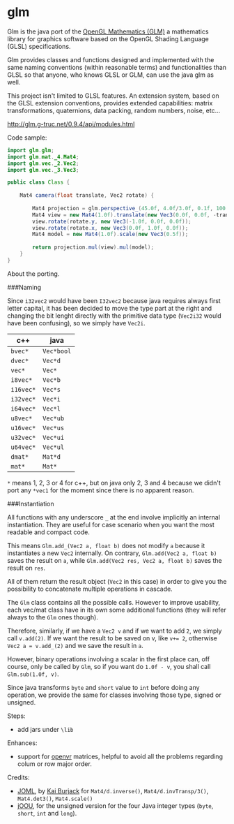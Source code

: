 glm
====

Glm is the java port of the [OpenGL Mathematics (GLM)](http://glm.g-truc.net/0.9.7/index.html) a mathematics library for graphics software based on the OpenGL Shading Language (GLSL) specifications.

Glm provides classes and functions designed and implemented with the same naming conventions (within reasonable terms) and functionalities than GLSL so that anyone, who knows GLSL or GLM, can use the java glm as well.

This project isn't limited to GLSL features. An extension system, based on the GLSL extension conventions, provides extended capabilities: matrix transformations, quaternions, data packing, random numbers, noise, etc...


http://glm.g-truc.net/0.9.4/api/modules.html


Code sample:

```java
import glm.glm;
import glm.mat._4.Mat4;
import glm.vec._2.Vec2;
import glm.vec._3.Vec3;

public class Class {
    
    Mat4 camera(float translate, Vec2 rotate) {
        
        Mat4 projection = glm.perspective_(45.0f, 4.0f/3.0f, 0.1f, 100.0f);
        Mat4 view = new Mat4(1.0f).translate(new Vec3(0.0f, 0.0f, -translate));
        view.rotate(rotate.y, new Vec3(-1.0f, 0.0f, 0.0f));
        view.rotate(rotate.x, new Vec3(0.0f, 1.0f, 0.0f));
        Mat4 model = new Mat4(1.0f).scale(new Vec3(0.5f));
        
        return projection.mul(view).mul(model);
    }
}
```

About the porting.

###Naming

Since `i32vec2` would have been `I32vec2` because java requires always first letter capital, it has been decided to move the type part at the right and changing the bit lenght directly with the primitive data type (`Vec2i32` would have been confusing), so we simply have `Vec2i`. 

|c++|java|
|---|---|
|`bvec*`|`Vec*bool`|
|`dvec*`|`Vec*d`|
|`vec*`|`Vec*`|
|`i8vec*`|`Vec*b`|
|`i16vec*`|`Vec*s`|
|`i32vec*`|`Vec*i`|
|`i64vec*`|`Vec*l`|
|`u8vec*`|`Vec*ub`|
|`u16vec*`|`Vec*us`|
|`u32vec*`|`Vec*ui`|
|`u64vec*`|`Vec*ul`|
|`dmat*`|`Mat*d`|
|`mat*`|`Mat*`|

`*` means 1, 2, 3 or 4 for c++, but on java only 2, 3 and 4 because we didn't port any `*vec1` for the moment since there is no apparent reason.

###Instantiation

All functions with any underscore `_` at the end involve implicitly an internal instantiation. They are useful for case scenario when you want the most readable and compact code.

This means `Glm.add_(Vec2 a, float b)` does not modify `a` because it instantiates a new `Vec2` internally. On contrary, `Glm.add(Vec2 a, float b)` saves the result on `a`, while `Glm.add(Vec2 res, Vec2 a, float b)` saves the result on `res`.

All of them return the result object (`Vec2` in this case) in order to give you the possibility to concatenate multiple operations in cascade.

The `Glm` class contains all the possible calls. However to improve usability, each vec/mat class have in its own some additional functions (they will refer always to the `Glm` ones though).

Therefore, similarly, if we have a `Vec2 v` and if we want to add `2`, we simply call `v.add(2)`. If we want the result to be saved on v, like `v+= 2`, otherwise `Vec2 a = v.add_(2)` and we save the result in `a`.

However, binary operations involving a scalar in the first place can, off course, only be called by `Glm`, so if you want do `1.0f - v`, you shall call `Glm.sub(1.0f, v)`.

Since java transforms `byte` and `short` value to `int` before doing any operation, we provide the same for classes involving those type, signed or unsigned.


Steps:

- add jars under `\lib`

Enhances:

- support for [openvr](https://github.com/java-graphics-society/openvr) matrices, helpful to avoid all the problems regarding colum or row major order.


Credits:
- [JOML](https://github.com/JOML-CI/JOML), by [Kai Burjack](https://github.com/httpdigest) for `Mat4/d.inverse()`, `Mat4/d.invTransp/3()`, `Mat4.det3()`, `Mat4.scale()`
- [jOOU](https://github.com/jOOQ/jOOU), for the unsigned version for the four Java integer types (`byte`, `short`, `int` and `long`).
